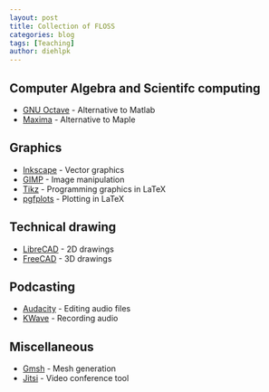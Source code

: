 ```yaml
---
layout: post
title: Collection of FLOSS 
categories: blog
tags: [Teaching]
author: diehlpk
---
```



## Computer Algebra and Scientifc computing 

* [GNU Octave](https://www.gnu.org/software/octave/) - Alternative to Matlab
* [Maxima](http://maxima.sourceforge.net/) - Alternative to Maple

## Graphics

* [Inkscape](https://inkscape.org/) - Vector graphics
* [GIMP](https://www.gimp.org/) - Image manipulation
* [Tikz](http://www.texample.net/tikz/) - Programming graphics in LaTeX
* [pgfplots](https://ctan.org/pkg/pgfplots?lang=en) - Plotting in LaTeX

## Technical drawing

* [LibreCAD](https://librecad.org/) -  2D drawings
* [FreeCAD](https://www.freecadweb.org/) - 3D drawings

## Podcasting

* [Audacity](https://www.audacityteam.org/) - Editing audio files
* [KWave](https://kde.org/applications/multimedia/org.kde.kwave) - Recording audio

## Miscellaneous

* [Gmsh](http://gmsh.info/) - Mesh generation
* [Jitsi](https://jitsi.org/) - Video conference tool

